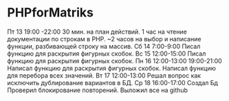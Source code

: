 # PHPforMatriks
Пт 13 19:00 -22:00
30 мин. на план действий.
1 час на чтение документации по строкам в PHP.
~2 часов на выбор и написание функции, разбивающей строку на массив.
Сб 14 7:00-9:00
Писал функцию для раскрытия фигурных скобок.
Вс 15 12:00-15:00
Писал функцию для раскрытия фигурных скобок.
Пн 16 12:00-13:00  19:00-21:00
Написал функцию для раскрытия фигурных скобок.
Написал функцию для перебора всех значений.
Вт 17 12:00-13:00
Решал вопрос как исключить дублирование вариантов в БД.
Ср 18 16:00-17:00
Создал Бд
Проверил блокирование повторений. Выложил все на github

